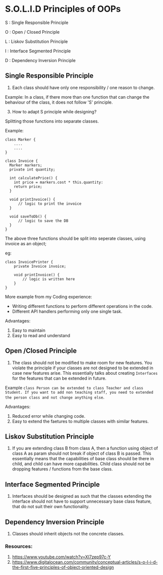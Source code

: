 # S.O.L.I.D Principles of OOPs

S : Single Responsible Principle  

O : Open / Closed Principle  

L : Liskov Substitution Principle  

I : Interface Segmented Principle  

D : Dependency Inversion Principle  

## Single Responsible Principle
1. Each class should have only one responsibility / one reason to change.

Example: In a class, if there more than one function that can change the behaviour of the class, it does not follow 'S' principle.

3. How to adapt S principle while designing?

Splitting those functions into separate classes.

Example: 
```
class Marker {
    ....
    ....
}

class Invoice {
  Marker markers;
  private int quantity;

  int calculatePrice() {
    int price = markers.cost * this.quantity:
    return price;
  }

  void printInvoice() {
      // logic to print the invoice
  }

  void saveToDb() {
      // logic to save the DB
  }
}
```

The above three functions should be split into seperate classes, using invoice as an object;

eg:
```
class InvoicePrinter {
    private Invoice invoice;

    void printInvoice() {
        // logic is written here
    }
}
```
More example from my Coding experience:
* Writing different functions to perform different operations in the code.
* Different API handlers performing only one single task.

Advantages:
1. Easy to maintain
2. Easy to read and understand

## Open /Closed Principle
1. The class should not be modified to make room for new features. You violate the principle if your classes are not designed to be extended in case new features arise.
This essentially talks about creating `Interfaces` for the features that can be extended in future.

Example `class Person can be extended to class Teacher and class Student. If you want to add non teaching staff, you need to extended the person class and not change anything else`.

Advantages:
1. Reduced error while changing code.
2. Easy to extend the faetures to multiple classes with similar features.

## Liskov Substitution Principle
1. If you are extending class B from class A, then a function using object of class A as param should not break if object of class B is passed.
This essentially means that the capabilities of base class should be there in child, and child can have more capabilities. Child class should not be dropping features / functions from the base class.

## Interface Segmented Principle
1. Interfaces should be designed as such that the classes extending the interface should not have to support unnecessary base class feature, that do not suit their own functionality.

## Dependency Inversion Principle
1. Classes should inherit objects not the concrete classes.

### Resources:
1. https://www.youtube.com/watch?v=XI7zep97c-Y
2. https://www.digitalocean.com/community/conceptual-articles/s-o-l-i-d-the-first-five-principles-of-object-oriented-design
